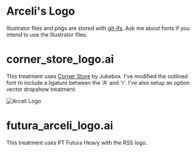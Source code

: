 # Arceli's Logo

Illustrator files and pngs are stored with [git-lfs](https://git-lfs.github.com).
Ask me about fonts if you intend to use the Illustrator files.

# corner_store_logo.ai

This treatment uses [Corner Store](http://marketplace.veer.com/font/Corner-Store-JBT0000111?skeywords=corner%20store) by Jukebox.
I've modified the outlined font to include a ligature between the 'A' and 'r'.
I've also setup an option vector dropshow treatment.

![Arceli Logo](png/corner_store_logo_drop.png)

# futura_arceli_logo.ai

This treatment uses PT Futura Heavy with the RSS logo.
